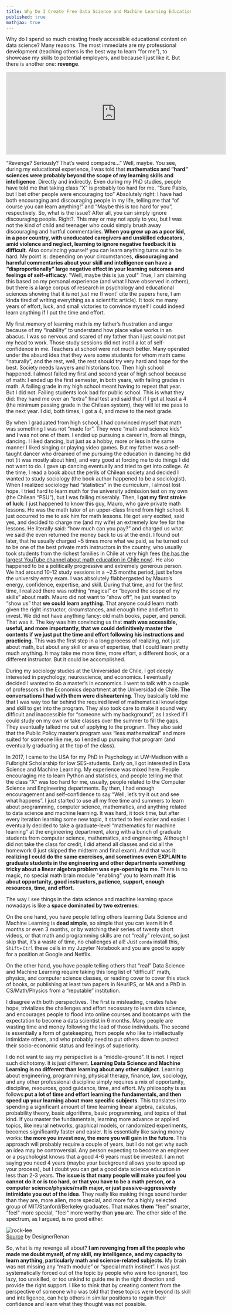 ```yaml
---
title: Why Do I Create Free Data Science and Machine Learning Educational Content - For Revenge
published: true
mathjax: true
---
```


Why do I spend so much creating freely accessible educational content on data science? Many reasons. The most immediate are my professional development (teaching others is the best way to learn “for me”), to showcase my skills to potential employers, and because I just like it. But there is another one: **revenge**.

<iframe src="https://github.com/sponsors/pabloinsente/card" title="Sponsor pabloinsente" height="225" width="600" style="border: 0;"></iframe>

“Revenge? Seriously? That’s weird compadre…” Well, maybe. You see, during my educational experience, I was told that **mathematics and “hard” sciences were probably beyond the scope of my learning skills and intelligence**. Directly and indirectly. Even during my PhD studies, people have told me that taking class “X” is probably too hard for me. “Sure Pablo, but I bet other people were encouraging too” Absolutely right: I have had both encouraging and discouraging people in my life, telling me that “of course you can learn anything!” and “Maybe this is too hard for you”, respectively. So, what is the issue? After all, you can simply ignore discouraging people. Right?. This may or may not apply to you, but I was not the kind of child and teenager who could simply brush away discouraging and hurtful commentaries. **When you grew up as a poor kid, in a poor country, with uneducated caregivers and unskilled educators, amid violence and neglect, learning to ignore negative feedback it is difficult**. Also convincing yourself you can learn anything turns out to be hard. My point is: depending on your circumstances, **discouraging and harmful commentaries about your skill and intelligence can have a “disproportionally” large negative effect in your learning outcomes and feelings of self-efficacy**. "Well, maybe this is jus you!" True, I am claiming this based on my personal experience (and what I have observed in others), but there is a large corpus of research in psychology and educational sciences showing that it is not just me (I wont' cite the papers here, I am kinda tired of writing everything as a scientific article). It took me many years of effort, luck, and small victories to convince myself I could indeed learn anything if I put the time and effort.

My first memory of learning math is my father’s frustration and anger because of my “inability” to understand how place value works in an abacus. I was so nervous and scared of my father than I just could not put my head to work. Those study sessions did not instill a lot of self-confidence in me. Teachers at school were not much better. Many operated under the absurd idea that they were some students for whom math came “naturally”, and the rest, well, the rest should try very hard and hope for the best. Society needs lawyers and historians too. Then high school happened. I almost failed my first and second year of high school because of math: I ended up the first semester, in both years, with failing grades in math. A failing grade in my high school meant having to repeat that year. But I did not. Failing students look bad for public school. This is what they did: they hand me over an “extra” final test and said that if I got at least a 4 (the minimum passing grade in the Chilean system), they will let me pass to the next year. I did, both times, I got a 4, and move to the next grade.

By when I graduated from high school, I had convinced myself that math was something I was not “made for”. They were “math and science kids” and I was not one of them. I ended up pursuing a career in, from all things, dancing. I liked dancing, but just as a hobby, more or less in the same manner I liked singing or playing video games. But my father was a self-taught dancer who dreamed of me pursuing the education in dancing he did not (it was mostly about him), and very good at forcing me to do things I did not want to do. I gave up dancing eventually and tried to get into college. At the time, I read a book about the perils of Chilean society and decided I wanted to study sociology (the book author happened to be a sociologist). When I realized sociology had “statistics” in the curriculum, I almost lost hope. I tried hard to learn math for the university admission test on my own (the Chilean “PSU”), but I was failing miserably. Then, **I got my first stroke of luck**: I just happened to know this guy, Mauro, who gave private math lessons. He was the math tutor of an upper-class friend from high school. It just occurred to me to ask him for math lessons. He got very excited, said yes, and decided to charge me (and my wife) an extremely low fee for the lessons. He literally said: “how much can you pay?” and charged us what we said (he even returned the money back to us at the end). I found out later, that he usually charged ~5 times more what we paid, as he turned out to be one of the best private math instructors in the country, who usually took students from the richest families in Chile at very high fees ([he has the largest YouTube channel about math education in Chile now](https://www.youtube.com/channel/UCbdoqtgHjDZwYASjQJlxB4A)). He also happened to be a politically progressive and extremely generous person. We had around 10-12 study sessions in a ~2.5 months period, just before the university entry exam. I was absolutely flabbergasted by Mauro’s energy, confidence, expertise, and skill. During that time, and for the first time, I realized there was nothing “magical” or “beyond the scope of my skills” about math. Mauro did not want to “show off”, he just wanted to “show us” that **we could learn anything**. That anyone could learn math given the right instructor, circumstances, and enough time and effort to invest. We did not have anything fancy: old math books, paper, and pencil. That was it. The key was him convincing us that **math was accessible, useful, and more importantly, that we could definitively master the contents if we just put the time and effort following his instructions and practicing**. This was the first step in a long process of realizing, not just about math, but about any skill or area of expertise, that I could learn pretty much anything. It may take me more time, more effort, a different book, or a different instructor. But it could be accomplished.

During my sociology studies at the Universidad de Chile, I got deeply interested in psychology, neuroscience, and economics. I eventually decided I wanted to do a master’s in economics. I went to talk with a couple of professors in the Economics department at the Universidad de Chile. **The conversations I had with them were disheartening**. They basically told me that I was way too far behind the required level of mathematical knowledge and skill to get into the program. They also took care to make it sound very difficult and inaccessible for “someone with my background”, as I asked if I could study on my own or take classes over the summer to fill the gaps. They eventually talked me out of applying to the program. They also said that the Public Policy master’s program was “less mathematical” and more suited for someone like me, so I ended up pursuing that program (and eventually graduating at the top of the class).

In 2017, I came to the USA for my PhD in Psychology at UW-Madison with a Fulbright Scholarship for low SES-students. Early on, I got interested in Data Science and Machine Learning. My experience was mixed here. People encouraging me to learn Python and statistics, and people telling me that the class “X” was too hard for me, usually, people related to the Computer Science and Engineering departments. By then, I had enough encouragement and self-confidence to say “Well, let’s try it out and see what happens”. I just started to use all my free time and summers to learn about programming, computer science, mathematics, and anything related to data science and machine learning. It was hard, it took time, but after every iteration learning some new topic, it started to feel easier and easier. I eventually decided to take a graduate-level “mathematics for machine learning” at the engineering department, along with a bunch of graduate students from computer science, mathematics, and engineering. Although I did not take the class for credit, I did attend all classes and did all the homework (I just skipped the midterm and final exam). And that was it: **realizing I could do the same exercises, and sometimes even EXPLAIN to graduate students in the engineering and other departments something tricky about a linear algebra problem was eye-opening to me**. There is no magic, no special math brain module "enabling" you to learn math.**It is about opportunity, good instructors, patience, support, enough resources, time, and effort.**

The way I see things in the data science and machine learning space nowadays is like a **space dominated by two extremes**:

On the one hand, you have people telling others learning Data Science and Machine Learning is **dead simple**, so simple that you can learn it in 6 months or even 3 months, or by watching their series of twenty short videos, or that math and programming skills are not “really” relevant, so just skip that, it’s a waste of time, no challenges at all! Just `conda` install this, `Shift`+`Ctrl` these cells in my Jupyter Notebook and you are good to apply for a position at Google and Netflix.

On the other hand, you have people telling others that “real” Data Science and Machine Learning require taking this long list of “difficult” math, physics, and computer science classes, or reading cover to cover this stack of books, or publishing at least two papers in NeurIPS, or MA and a PhD in CS/Math/Physics from a “reputable” institution.

I disagree with both perspectives. The first is misleading, creates false hope, trivializes the challenges and effort necessary to learn data science, and encourages people to flood into online courses and bootcamps with the expectation to become a data scientist in 6 months. Many people are wasting time and money following the lead of those individuals. The second is essentially a form of gatekeeping, from people who like to intellectually intimidate others, and who probably need to put others down to protect their socio-economic status and feelings of superiority.

I do not want to say my perspective is a “middle-ground”. It is not. I reject such dichotomy. It is just different. **Learning Data Science and Machine Learning is no different than learning about any other subject**. Learning about engineering, programming, physical therapy, finance, law, sociology, and any other professional discipline simply requires a mix of opportunity, discipline, resources, good guidance, time, and effort. My philosophy is as follows:**put a lot of time and effort learning the fundamentals, and then speed up your learning about more specific subjects**. This translates into spending a significant amount of time learning linear algebra, calculus, probability theory, basic algorithms, basic programming, and topics of that kind. If you master the fundamentals, learning more advance or applied topics, like neural networks, graphical models, or randomized experiments, becomes significantly faster and easier. It is essentially like saving money works: **the more you invest now, the more you will gain in the future**. This approach will probably require a couple of years, but I do not get why such an idea may be controversial. Any person expecting to become an engineer or a psychologist knows that a good 4-6 years must be invested. I am not saying you need 4 years (maybe your background allows you to speed up your process), but I doubt you can get a good data science education in less than 2-3 years. **The issue is that many people will make you feel you cannot do it or is too hard, or that you have to be a math person, or a computer science/physics/math major, or just passive-aggressively intimidate you out of the idea**. They really like making things sound harder than they are, more alien, more special, and more for a highly selected group of MIT/Stanford/Berkeley graduates. That makes **them** "feel" smarter, "feel" more special, "feel" more worthy than **you** are. The other side of the spectrum, as I argued, is no good either.

![rock-lee](../assets/post-13/rock-lee.jpg )  
[Source](https://www.deviantart.com/designerrenan/art/Rock-Lee-Lotus-Primary-And-Video-543827918) by DesignerRenan

So, what is my revenge all about? **I am revenging from all the people who made me doubt myself, of my skill, my intelligence, and my capacity to learn anything, particularly math and science-related subjects**. My brain was not missing any “math module” or “special math instinct”. I was just systematically forced out of the topic by people who were too ignorant, too lazy, too unskilled, or too unkind to guide me in the right direction and provide the right support. I like to think that by creating content from the perspective of someone who was told that these topics were beyond its skill and intelligence, can help others in similar positions to regain their confidence and learn what they thought was not possible.
